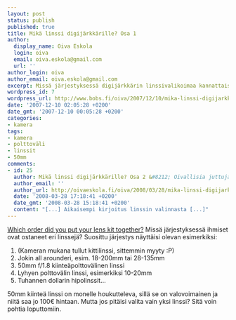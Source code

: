 ```yaml
---
layout: post
status: publish
published: true
title: Mikä linssi digijärkkärille? Osa 1
author:
  display_name: Oiva Eskola
  login: oiva
  email: oiva.eskola@gmail.com
  url: ''
author_login: oiva
author_email: oiva.eskola@gmail.com
excerpt: Missä järjestyksessä digijärkkärin linssivalikoimaa kannattaisi kartuttaa?
wordpress_id: 7
wordpress_url: http://www.bobs.fi/oiva/2007/12/10/mika-linssi-digijarkkarille-osa-1/
date: '2007-12-10 02:05:28 +0200'
date_gmt: '2007-12-10 00:05:28 +0200'
categories:
- kamera
tags:
- kamera
- polttoväli
- linssit
- 50mm
comments:
- id: 25
  author: Mikä linssi digijärkkärille? Osa 2 &#8212; Oivallisia juttuja
  author_email: ''
  author_url: http://oivaeskola.fi/oiva/2008/03/28/mika-linssi-digijarkkarille-osa-2/
  date: '2008-03-28 17:18:41 +0200'
  date_gmt: '2008-03-28 15:18:41 +0200'
  content: "[...] Aikaisempi kirjoitus linssin valinnasta [...]"
---
```

<p><a href="http://www.pixalo.com/community/general-photography-questions-answers/order-did-you-put-your-lens-kit-together-7423.html">Which order did you put your lens kit together?</a>  Missä järjestyksessä ihmiset ovat ostaneet eri linssejä? Suosittu järjestys näyttäisi olevan esimerkiksi:</p>
<ol>
<li>(Kameran mukana tullut kittilinssi, sittemmin myyty :P)</li>
<li>Jokin all arounderi, esim. 18-200mm tai 28-135mm</li>
<li>50mm f/1.8 kiinteäpolttovälinen linssi</li>
<li>Lyhyen polttovälin linssi, esimerkiksi 10-20mm</li>
<li>Tuhannen dollarin hipolinssit...</li>
</ol>
<p>50mm kiinteä linssi on monelle houkutteleva, sillä se on valovoimainen ja niitä saa jo 100&euro; hintaan. Mutta jos pitäisi valita vain yksi linssi? Sitä voin pohtia loputtomiin.</p>
